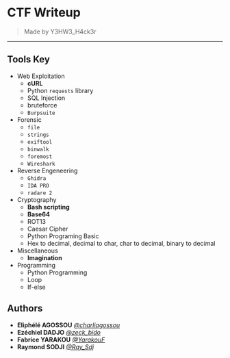 # CTF Writeup
> Made by Y3HW3_H4ck3r

---


## Tools Key
* Web Exploitation
  * **cURL**
  * Python `requests` library
  * SQL Injection
  * bruteforce
  * `Burpsuite`
* Forensic
  * `file`
  * `strings`
  * `exiftool`
  * `binwalk`
  * `foremost`
  * `Wireshark`
* Reverse Engeneering
  * `Ghidra`
  * `IDA PRO`
  * `radare 2`  
* Cryptography
  * **Bash scripting**
  * **Base64**
  * ROT13
  * Caesar Cipher
  * Python Programing Basic
  * Hex to decimal, decimal to char, char to decimal, binary to decimal  
* Miscellaneous
  * **Imagination**
* Programming
  * Python Programming
  * Loop
  * If-else
## Authors
* **Eliphélé AGOSSOU** *[@charliagossou](https://twitter.com/charliagossou)*
* **Ezéchiel DADJO** *[@zeck_bido](https://twitter.com/zeck_bido)*
* **Fabrice YARAKOU** *[@YarakouF](https://twitter.com/YarakouF)*
* **Raymond SODJI** *[@Ray_Sdj](https://twitter.com/Ray_Sdj)*
